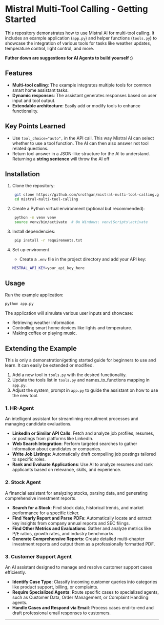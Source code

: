 # Mistral Multi-Tool Calling - Getting Started

This repository demonstrates how to use Mistral AI for multi-tool calling. It includes an example application (`app.py`) and helper functions (`tools.py`) to showcase the integration of various tools for tasks like weather updates, temperature control, light control, and more.

**Futher down are suggestions for AI Agents to build yourself :)**

## Features

- **Multi-tool calling**: The example integrates multiple tools for common smart home assistant tasks.
- **Dynamic responses**: The assistant generates responses based on user input and tool output.
- **Extendable architecture**: Easily add or modify tools to enhance functionality.

## Key Points Learned
- Use ```tool_choice="auto",``` in the API call. This way Mistral AI can select whether to use a tool function. The AI can then also answer not tool related questions. 
- Return tool answer in a JSON-like structure for the AI to understand. Returning a **string sentence** will throw the AI off 

## Installation

1. Clone the repository:
   ```bash
    git clone https://github.com/srothgan/mistral-multi-tool-calling.git
    cd mistral-multi-tool-calling
   ```

2. Create a Python virtual environment (optional but recommended):
   ```bash
    python -m venv venv
    source venv/bin/activate  # On Windows: venv\Scripts\activate
   ```
3. Install dependencies:
   ```bash
    pip install -r requirements.txt
   ```
4. Set up enviroment
    - Create a ```.env``` file in the project directory and add your API key:
    ```bash
    MISTRAL_API_KEY=your_api_key_here
    ```

## Usage
Run the example application:

```bash
python app.py
```
The application will simulate various user inputs and showcase:
- Retrieving weather information.
- Controlling smart home devices like lights and temperature.
- Making coffee or playing music.

## Extending the Example
This is only a demonstration/getting started guide for beginners to use and learn. It can easily be extended or modified. 
1. Add a new tool in ```tools.py``` with the desired functionality.
2. Update the tools list in ```tools.py``` and names_to_functions mapping in ```app.py```.
3. Adjust the system_prompt in ```app.py``` to guide the assistant on how to use the new tool.


### 1. HR-Agent

An intelligent assistant for streamlining recruitment processes and managing candidate evaluations.

  - **LinkedIn or Similar API Calls**: Fetch and analyze job profiles, resumes, or postings from platforms like LinkedIn.
  - **Web Search Integration**: Perform targeted searches to gather information about candidates or companies.
  - **Write Job Listings**: Automatically draft compelling job postings tailored to specific roles.
  - **Rank and Evaluate Applications**: Use AI to analyze resumes and rank applicants based on relevance, skills, and experience.

### 2. Stock Agent

A financial assistant for analyzing stocks, parsing data, and generating comprehensive investment reports.

  - **Search for a Stock**: Find stock data, historical trends, and market performance for a specific ticker.
  - **Find Yearly Report and Parse PDFs**: Automatically locate and extract key insights from company annual reports and SEC filings.
  - **Find Other Metrics and Evaluations**: Gather and analyze metrics like P/E ratios, growth rates, and industry benchmarks.
  - **Generate Comprehensive Reports**: Create detailed multi-chapter investment reports and output them as a professionally formatted PDF.

### 3. Customer Support Agent

An AI assistant designed to manage and resolve customer support cases efficiently.
  - **Identify Case Type**: Classify incoming customer queries into categories like product support, billing, or complaints.
  - **Require Specialized Agents**: Route specific cases to specialized agents, such as Customer Data, Order Management, or Complaint Handling agents.
  - **Handle Cases and Respond via Email**: Process cases end-to-end and draft professional email responses to customers.

---
